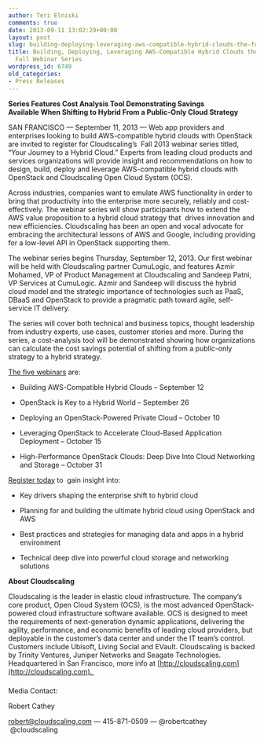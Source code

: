 ```yaml
---
author: Teri Elniski
comments: true
date: 2013-09-11 13:02:29+00:00
layout: post
slug: building-deploying-leveraging-aws-compatible-hybrid-clouds-the-focus-of-cloudscaling-fall-webinar-series
title: Building, Deploying, Leveraging AWS-Compatible Hybrid Clouds the Focus of Cloudscaling
  Fall Webinar Series
wordpress_id: 6749
old_categories:
- Press Releases
---
```


**Series Features Cost Analysis Tool Demonstrating Savings Available When Shifting to Hybrid From a Public-Only Cloud Strategy**

SAN FRANCISCO — September 11, 2013 — Web app providers and enterprises looking to build AWS-compatible hybrid clouds with OpenStack are invited to register for Cloudscaling’s  Fall 2013 webinar series titled, “Your Journey to a Hybrid Cloud.” Experts from leading cloud products and services organizations will provide insight and recommendations on how to design, build, deploy and leverage AWS-compatible hybrid clouds with OpenStack and Cloudscaling Open Cloud System (OCS).

Across industries, companies want to emulate AWS functionality in order to bring that productivity into the enterprise more securely, reliably and cost-effectively. The webinar series will show participants how to extend the AWS value proposition to a hybrid cloud strategy that  drives innovation and new efficiencies. Cloudscaling has been an open and vocal advocate for embracing the architectural lessons of AWS and Google, including providing for a low-level API in OpenStack supporting them.

The webinar series begins Thursday, September 12, 2013. Our first webinar will be held with Cloudscaling partner CumuLogic, and features Azmir Mohamed, VP of Product Management at Cloudscaling and Sandeep Patni, VP Services at CumuLogic. Azmir and Sandeep will discuss the hybrid cloud model and the strategic importance of technologies such as PaaS, DBaaS and OpenStack to provide a pragmatic path toward agile, self-service IT delivery.

The series will cover both technical and business topics, thought leadership from industry experts, use cases, customer stories and more. During the series, a cost-analysis tool will be demonstrated showing how organizations can calculate the cost savings potential of shifting from a public-only strategy to a hybrid strategy.

[The five webinars](http://go.cloudscaling.com/cloudscaling-fall-2013-webinar-series) are:

  * Building AWS-Compatible Hybrid Clouds – September 12

  * OpenStack is Key to a Hybrid World – September 26

  * Deploying an OpenStack-Powered Private Cloud – October 10

  * Leveraging OpenStack to Accelerate Cloud-Based Application Deployment – October 15

  * High-Performance OpenStack Clouds: Deep Dive Into Cloud Networking and Storage – October 31

[Register today](http://go.cloudscaling.com/cloudscaling-fall-2013-webinar-series) to  gain insight into:

  * Key drivers shaping the enterprise shift to hybrid cloud

  * Planning for and building the ultimate hybrid cloud using OpenStack and AWS

  * Best practices and strategies for managing data and apps in a hybrid environment

  * Technical deep dive into powerful cloud storage and networking solutions

**About Cloudscaling**

Cloudscaling is the leader in elastic cloud infrastructure. The company’s core product, Open Cloud System (OCS), is the most advanced OpenStack-powered cloud infrastructure software available. OCS is designed to meet the requirements of next-generation dynamic applications, delivering the agility, performance, and economic benefits of leading cloud providers, but deployable in the customer’s data center and under the IT team’s control. Customers include Ubisoft, Living Social and EVault. Cloudscaling is backed by Trinity Ventures, Juniper Networks and Seagate Technologies. Headquartered in San Francisco, more info at [http://cloudscaling.com](http://cloudscaling.com). 

###

Media Contact:

Robert Cathey

[robert@cloudscaling.com](mailto:robert@cloudscaling.com) — 415-871-0509 — @robertcathey  @cloudscaling

 
